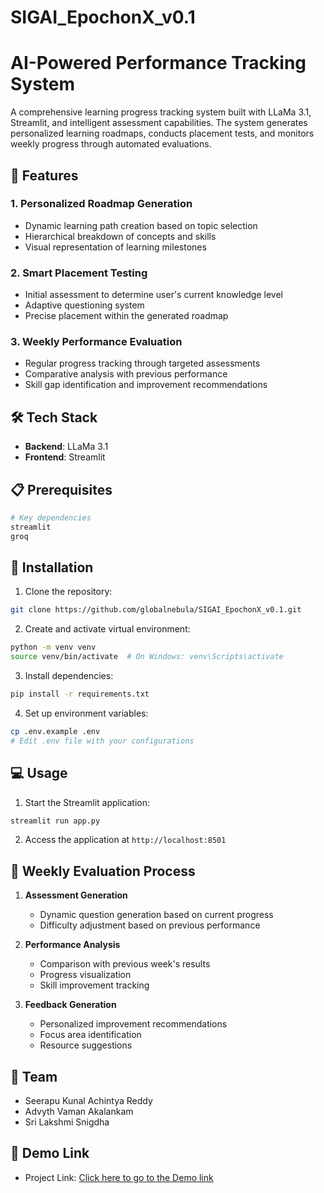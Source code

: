 # SIGAI_EpochonX_v0.1
# AI-Powered Performance Tracking System

A comprehensive learning progress tracking system built with LLaMa 3.1, Streamlit, and intelligent assessment capabilities. The system generates personalized learning roadmaps, conducts placement tests, and monitors weekly progress through automated evaluations.

## 🌟 Features

### 1. Personalized Roadmap Generation
- Dynamic learning path creation based on topic selection
- Hierarchical breakdown of concepts and skills
- Visual representation of learning milestones

### 2. Smart Placement Testing
- Initial assessment to determine user's current knowledge level
- Adaptive questioning system
- Precise placement within the generated roadmap

### 3. Weekly Performance Evaluation
- Regular progress tracking through targeted assessments
- Comparative analysis with previous performance
- Skill gap identification and improvement recommendations

## 🛠 Tech Stack

- **Backend**: LLaMa 3.1 
- **Frontend**: Streamlit

## 📋 Prerequisites

```bash
# Key dependencies
streamlit
groq
```

## 🚀 Installation

1. Clone the repository:
```bash
git clone https://github.com/globalnebula/SIGAI_EpochonX_v0.1.git
```

2. Create and activate virtual environment:
```bash
python -m venv venv
source venv/bin/activate  # On Windows: venv\Scripts\activate
```

3. Install dependencies:
```bash
pip install -r requirements.txt
```

4. Set up environment variables:
```bash
cp .env.example .env
# Edit .env file with your configurations
```

## 💻 Usage

1. Start the Streamlit application:
```bash
streamlit run app.py
```

2. Access the application at `http://localhost:8501`


## 🔄 Weekly Evaluation Process

1. **Assessment Generation**
   - Dynamic question generation based on current progress
   - Difficulty adjustment based on previous performance

2. **Performance Analysis**
   - Comparison with previous week's results
   - Progress visualization
   - Skill improvement tracking

3. **Feedback Generation**
   - Personalized improvement recommendations
   - Focus area identification
   - Resource suggestions

## 👥 Team

- Seerapu Kunal Achintya Reddy
- Advyth Vaman Akalankam
- Sri Lakshmi Snigdha

## 📮 Demo Link

- Project Link: [Click here to go to the Demo link](https://acm-perf-tracker.streamlit.app/)
